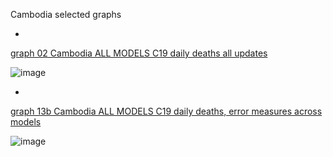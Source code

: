 Cambodia selected graphs

*

[graph 02 Cambodia ALL MODELS C19 daily deaths all updates](https://github.com/pourmalek/CovidLongitudinal/blob/main/output/countries/Cambodia/graph%2002%20Cambodia%20ALL%20MODELS%20C19%20daily%20deaths%20all%20updates.pdf)

![image](https://github.com/pourmalek/CovidLongitudinal/assets/30849720/c2c44e7a-f26a-4268-95a7-5440daf46680)

*

[graph 13b Cambodia ALL MODELS C19 daily deaths, error measures across models](https://github.com/pourmalek/CovidLongitudinal/blob/main/output/countries/Cambodia/graph%2013b%20Cambodia%20ALL%20MODELS%20C19%20daily%20deaths%2C%20error%20measures%20across%20models.pdf)

![image](https://github.com/pourmalek/CovidLongitudinal/assets/30849720/d8a11e4c-e01d-453e-b657-69b22271b349)

